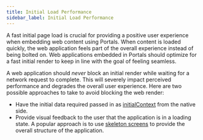 ```yaml
---
title: Initial Load Performance
sidebar_label: Initial Load Performance
---
```


A fast initial page load is crucial for providing a positive user experience when embedding web content using Portals.
When content is loaded quickly, the web application feels part of the overall experience instead of being bolted on.
Web applications embedded in Portals should optimize for a fast initial render to keep in line with the goal of feeling seamless.

A web application should _never_ block an initial render while waiting for a network request to complete. This will severely impact perceived performance and degrades the overall user experience. Here are two possible approaches to take to avoid blocking the web render:
* Have the initial data required passed in as [initialContext](../../portals-plugin#initialcontext) from the native side.
* Provide visual feedback to the user that the application is in a loading state. A popular approach is to use [skeleton screens](https://blog.hubspot.com/website/skeleton-screens) to provide the overall structure of the application.

